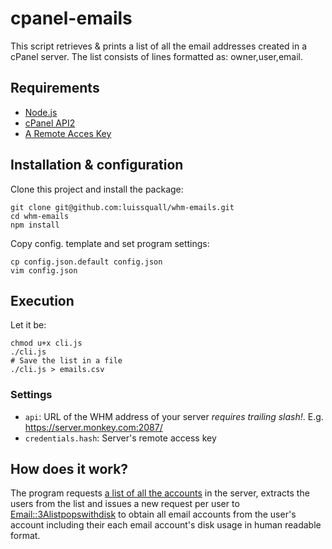 # cpanel-emails

This script retrieves & prints a list of all the email addresses created in a cPanel server. The list consists of lines formatted as: owner,user,email.

## Requirements

* [Node.js](http://nodejs.org/)
* [cPanel API2](http://docs.cpanel.net/twiki/bin/view/SoftwareDevelopmentKit/ApiIntroduction#API2)
* [A Remote Acces Key](http://docs.cpanel.net/twiki/bin/view/AllDocumentation/WHMDocs/RemoteAccess)

## Installation & configuration

Clone this project and install the package:

```
git clone git@github.com:luissquall/whm-emails.git
cd whm-emails
npm install
```
Copy config. template and set program settings:
```
cp config.json.default config.json
vim config.json
```


## Execution

Let it be:

```
chmod u+x cli.js
./cli.js
# Save the list in a file
./cli.js > emails.csv
```

### Settings

* `api`: URL of the WHM address of your server *requires trailing slash!*. E.g. https://server.monkey.com:2087/
* `credentials.hash`: Server's remote access key

## How does it work?

The program requests [a list of all the accounts](https://documentation.cpanel.net/display/SDK/WHM+API+1+Functions+-+listaccts) in the server, extracts the users from the list and issues a new request per user to [Email::3Alistpopswithdisk](https://documentation.cpanel.net/display/DD/cPanel+API+2+Functions+-+Email%3A%3Alistpopswithdisk) to obtain all email accounts from the user's account including their each email account's disk usage in human readable format.

